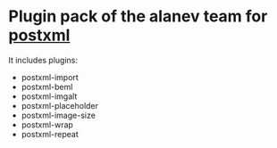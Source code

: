 # Plugin pack of the alanev team for [postxml](https://github.com/postxml/postxml)
It includes plugins:
+ postxml-import
+ postxml-beml
+ postxml-imgalt
+ postxml-placeholder
+ postxml-image-size
+ postxml-wrap
+ postxml-repeat
